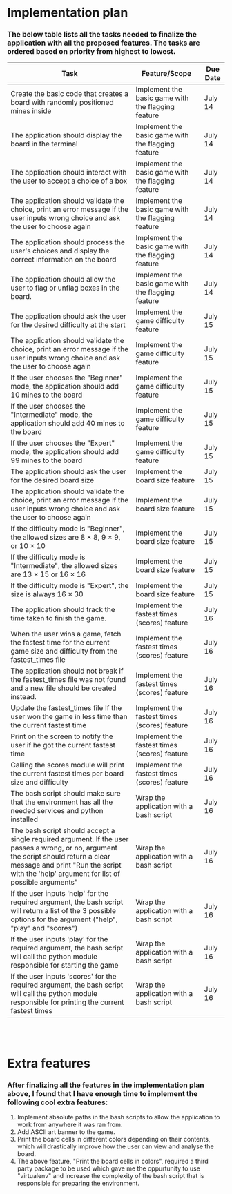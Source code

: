 # Implementation plan
### The below table lists all the tasks needed to finalize the application with all the proposed features. The tasks are ordered based on priority from highest to lowest.

| Task | Feature/Scope | Due Date |
| ---- | ------- | -------- |
| Create the basic code that creates a board with randomly positioned mines inside | Implement the basic game with the flagging feature | July 14 |
| The application should display the board in the terminal | Implement the basic game with the flagging feature | July 14 |
| The application should interact with the user to accept a choice of a box | Implement the basic game with the flagging feature | July 14 |
| The application should validate the choice, print an error message if the user inputs wrong choice and ask the user to choose again | Implement the basic game with the flagging feature | July 14 |
| The application should process the user's choices and display the correct information on the board | Implement the basic game with the flagging feature | July 14 |
| The application should allow the user to flag or unflag boxes in the board. | Implement the basic game with the flagging feature | July 14 |
| The application should ask the user for the desired difficulty at the start | Implement the game difficulty feature | July 15 |
| The application should validate the choice, print an error message if the user inputs wrong choice and ask the user to choose again | Implement the game difficulty feature | July 15 |
| If the user chooses the "Beginner" mode, the application should add 10 mines to the board | Implement the game difficulty feature | July 15 |
| If the user chooses the "Intermediate" mode, the application should add 40 mines to the board | Implement the game difficulty feature | July 15 |
| If the user chooses the "Expert" mode, the application should add 99 mines to the board | Implement the game difficulty feature | July 15 |
| The application should ask the user for the desired board size | Implement the board size feature | July 15 |
| The application should validate the choice, print an error message if the user inputs wrong choice and ask the user to choose again | Implement the board size feature | July 15 |
| If the difficulty mode is "Beginner", the allowed sizes are 8 × 8, 9 × 9, or 10 × 10 | Implement the board size feature | July 15 |
| If the difficulty mode is "Intermediate", the allowed sizes are 13 × 15 or 16 × 16 | Implement the board size feature | July 15 |
| If the difficulty mode is "Expert", the size is always 16 × 30 | Implement the board size feature | July 15 |
| The application should track the time taken to finish the game. | Implement the fastest times (scores) feature | July 16 |
| When the user wins a game, fetch the fastest time for the current game size and difficulty from the fastest_times file | Implement the fastest times (scores) feature | July 16 |
| The application should not break if the fastest_times file was not found and a new file should be created instead. | Implement the fastest times (scores) feature | July 16 |
| Update the fastest_times file If the user won the game in less time than the current fastest time | Implement the fastest times (scores) feature | July 16 |
| Print on the screen to notify the user if he got the current fastest time | Implement the fastest times (scores) feature | July 16 |
| Calling the scores module will print the current fastest times per board size and difficulty | Implement the fastest times (scores) feature | July 16 |
| The bash script should make sure that the environment has all the needed services and python installed | Wrap the application with a bash script | July 16 |
| The bash script should accept a single required argument. If the user passes a wrong, or no, argument the script should return a clear message and print "Run the script with the 'help' argument for list of possible arguments" | Wrap the application with a bash script | July 16 |
| If the user inputs 'help' for the required argument, the bash script will return a list of the 3 possible options for the argument ("help", "play" and "scores") | Wrap the application with a bash script | July 16 |
| If the user inputs 'play' for the required argument, the bash script will call the python module responsible for starting the game | Wrap the application with a bash script | July 16 |
| If the user inputs 'scores' for the required argument, the bash script will call the python module responsible for printing the current fastest times | Wrap the application with a bash script | July 16 |

<br/><br/>

# Extra features
### After finalizing all the features in the implementation plan above, I found that I have enough time to implement the following cool extra features:
1. Implement absolute paths in the bash scripts to allow the application to work from anywhere it was ran from.
2. Add ASCII art banner to the game.
3. Print the board cells in different colors depending on their contents, which will drastically improve how the user can view and analyse the board.
4. The above feature, "Print the board cells in colors", required a third party package to be used which gave me the oppurtunity to use "virtualenv" and increase the complexity of the bash script that is responsible for preparing the environment.
